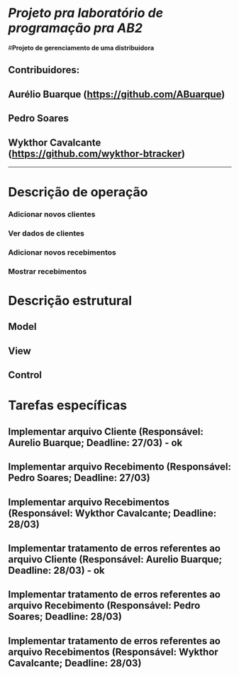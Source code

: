 # *Projeto pra laboratório de programação pra AB2*

#**Projeto de gerenciamento de uma distribuidora** 
## Contribuidores:
## Aurélio Buarque (https://github.com/ABuarque)
## Pedro Soares 
## Wykthor Cavalcante (https://github.com/wykthor-btracker)


----------


# **Descrição de operação**
### Adicionar novos clientes 
### Ver dados de clientes
### Adicionar novos recebimentos
### Mostrar recebimentos

# **Descrição estrutural**
## Model

## View

## Control


# **Tarefas específicas**
## Implementar arquivo Cliente (Responsável: Aurelio Buarque; Deadline: 27/03) - ok
## Implementar arquivo Recebimento (Responsável: Pedro Soares; Deadline: 27/03)
## Implementar arquivo Recebimentos (Responsável: Wykthor Cavalcante; Deadline: 28/03)

## Implementar tratamento de erros referentes ao arquivo Cliente (Responsável: Aurelio Buarque; Deadline: 28/03)  - ok
## Implementar tratamento de erros referentes ao arquivo Recebimento (Responsável: Pedro Soares; Deadline: 28/03)
## Implementar tratamento de erros referentes ao arquivo Recebimentos (Responsável: Wykthor Cavalcante; Deadline: 28/03)
